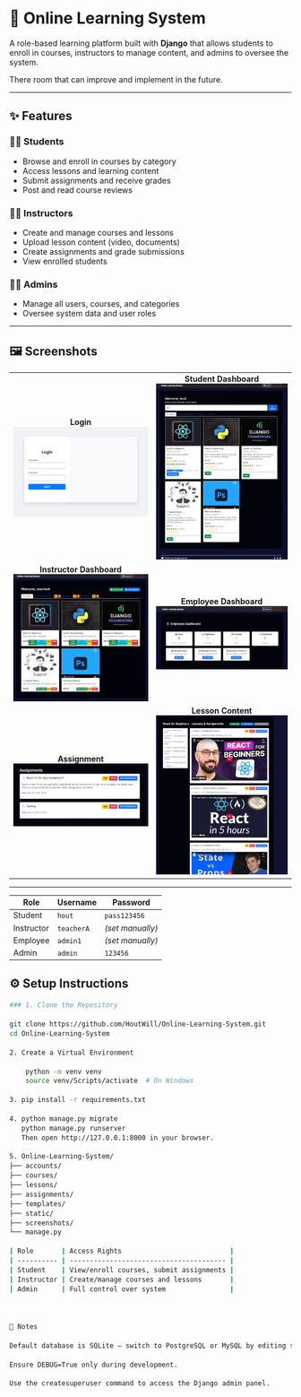 # 🧠 Online Learning System

A role-based learning platform built with **Django** that allows students to enroll in courses, instructors to manage content, and admins to oversee the system.

There room that can improve and implement in the future.

---

## ✨ Features

### 👩‍🎓 Students
- Browse and enroll in courses by category
- Access lessons and learning content
- Submit assignments and receive grades
- Post and read course reviews

### 👨‍🏫 Instructors
- Create and manage courses and lessons
- Upload lesson content (video, documents)
- Create assignments and grade submissions
- View enrolled students

### 🧑‍💼 Admins
- Manage all users, courses, and categories
- Oversee system data and user roles

---

## 🖼 Screenshots

<table> <tr> <td align="center"> <b>Login</b><br> <img src="screenshots/LoginPage.png" width="600"> </td> <td align="center"> <b>Student Dashboard</b><br> <img src="screenshots/student_dashboard.png" width="600"> </td> </tr> <tr> <td align="center"> <b>Instructor Dashboard</b><br> <img src="screenshots/Instructor_dashboard.png" width="600"> </td> <td align="center"> <b>Employee Dashboard</b><br> <img src="screenshots/Employee_Dashboard.png" width="600"> </td> </tr> <tr> <td align="center"> <b>Assignment</b><br> <img src="screenshots/Assignment.png" width="600"> </td> <td align="center"> <b>Lesson Content</b><br> <img src="screenshots/Lesson_Content.png" width="600"> </td> </tr> </table>

---
| Role       | Username   | Password         |
| ---------- | ---------- | ---------------- |
| Student    | `hout`     | `pass123456`     |
| Instructor | `teacherA` | *(set manually)* |
| Employee   | `admin1`   | *(set manually)* |
| Admin      | `admin `   | `123456`         |


## ⚙️ Setup Instructions
```bash
### 1. Clone the Repository

git clone https://github.com/HoutWill/Online-Learning-System.git
cd Online-Learning-System

2. Create a Virtual Environment

    python -m venv venv
    source venv/Scripts/activate  # On Windows
   
3. pip install -r requirements.txt

4. python manage.py migrate
   python manage.py runserver
   Then open http://127.0.0.1:8000 in your browser.

5. Online-Learning-System/
├── accounts/
├── courses/
├── lessons/
├── assignments/
├── templates/
├── static/
├── screenshots/
└── manage.py

| Role       | Access Rights                           |
| ---------- | --------------------------------------- |
| Student    | View/enroll courses, submit assignments |
| Instructor | Create/manage courses and lessons       |
| Admin      | Full control over system                |



📌 Notes

Default database is SQLite — switch to PostgreSQL or MySQL by editing settings.py.

Ensure DEBUG=True only during development.

Use the createsuperuser command to access the Django admin panel.




